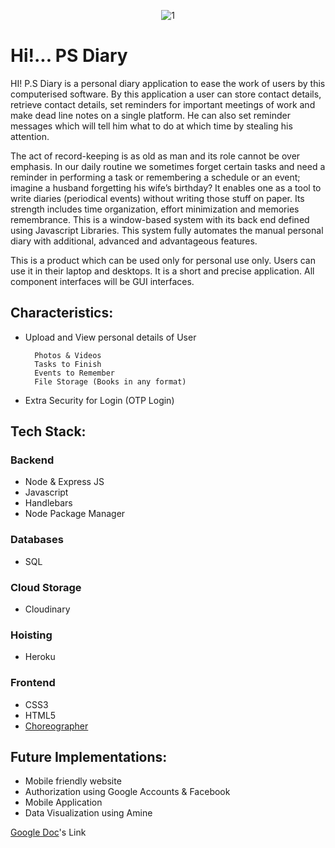 <div align=center>

![1](https://user-images.githubusercontent.com/74247978/118964605-4ab38500-b985-11eb-9861-ed523ef7315a.png)

<div align="left">

# **Hi!... PS Diary**
HI! P.S Diary is a personal diary application to ease the work of users by this computerised software. By this application a user can store contact details, retrieve contact details, set reminders for important meetings of work and make dead line notes on a single platform. He can also set reminder messages which will tell him what to do at which time by stealing his attention.

The act of record-keeping is as old as man and its role cannot be over emphasis. In our daily routine we sometimes forget certain tasks and need a reminder in performing a task or remembering a schedule or an event; imagine a husband forgetting his wife’s birthday? It enables one as a tool to write diaries (periodical events) without writing those stuff on paper. Its strength includes time organization, effort minimization and memories remembrance. This is a window-based system with its back end defined using Javascript Libraries. This system fully automates the manual personal diary with additional, advanced and advantageous features.

This is a product which can be used only for personal use only. Users can use it in their laptop and desktops. It is a short and precise application. All component interfaces will be GUI interfaces.

## **Characteristics:**
* Upload and View personal details of User

        Photos & Videos
        Tasks to Finish
        Events to Remember
        File Storage (Books in any format)

* Extra Security for Login (OTP Login)

## **Tech Stack:**

### **Backend**
* Node & Express JS
* Javascript
* Handlebars
* Node Package Manager

### **Databases**
* SQL

### **Cloud Storage**
* Cloudinary

### **Hoisting**
* Heroku

### **Frontend**
* CSS3
* HTML5
* [Choreographer](https://christinecha.github.io/choreographer-js/)

## **Future Implementations:**
* Mobile friendly website
* Authorization using Google Accounts & Facebook
* Mobile Application
* Data Visualization using Amine

[Google Doc](https://docs.google.com/document/d/1IdT0WN60pOp6ALIJvGyRl8PNQC9wuX9TkWHT2nhQ3VM/edit?usp=sharing)'s Link









